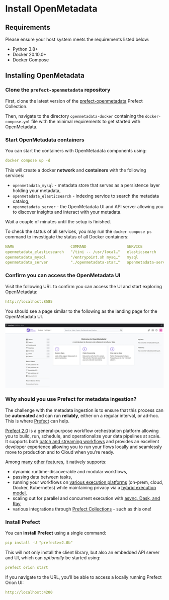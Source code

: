 # Install OpenMetadata

## Requirements

Please ensure your host system meets the requirements listed below:

- Python 3.8+
- Docker 20.10.0+
- Docker Compose

## Installing OpenMetadata

### Clone the ``prefect-openmetadata`` repository

First, clone the latest version of the [prefect-openmetadata](https://github.com/PrefectHQ/prefect-openmetadata) Prefect Collection. 

Then, navigate to the directory ``openmetadata-docker`` containing the `docker-compose.yml` file with the minimal requirements to get started with OpenMetadata.


### Start OpenMetadata containers
You can start the containers with OpenMetadata components using:

```yaml
docker compose up -d
```

This will create a docker **network** and **containers** with the following services:

- `openmetadata_mysql` - metadata store that serves as a persistence layer holding your metadata,
- `openmetadata_elasticsearch` - indexing service to search the metadata catalog,
- `openmetadata_server` - the OpenMetadata UI and API server allowing you to discover insights and interact with your metadata.

Wait a couple of minutes until the setup is finished.

To check the status of all services, you may run the `docker compose ps` command to investigate the status of all Docker containers:

```yaml
NAME                         COMMAND                  SERVICE               STATUS              PORTS
openmetadata_elasticsearch   "/tini -- /usr/local…"   elasticsearch         running             0.0.0.0:9200->9200/tcp, 0.0.0.0:9300->9300/tcp
openmetadata_mysql           "/entrypoint.sh mysq…"   mysql                 running (healthy)   33060-33061/tcp
openmetadata_server          "./openmetadata-star…"   openmetadata-server   running             0.0.0.0:8585->8585/tcp
```

### Confirm you can access the OpenMetadata UI

Visit the following URL to confirm you can access the UI and start exploring OpenMetadata:

```yaml
http://localhost:8585
```

You should see a page similar to the following as the landing page for the OpenMetadata UI.

![](assets/ui.jpeg)


### Why should you use Prefect for metadata ingestion?

The challenge with the metadata ingestion is to ensure that this process can be **automated** and can run **reliably**, either on a regular interval, or ad-hoc. This is where [Prefect](http://prefect.io/) can help.

[Prefect 2.0](https://www.prefect.io/blog/introducing-prefect-2-0/) is a general-purpose workflow orchestration platform allowing you to build, run, schedule, and operationalize your data pipelines at scale. It supports both [batch and streaming workflows](https://discourse.prefect.io/t/how-to-use-prefect-2-0-for-streaming-and-event-driven-use-cases/1000) and provides an excellent developer experience allowing you to run your flows locally and seamlessly move to production and to Cloud when you’re ready.

Among [many other features](https://www.prefect.io/opensource/v2/), it natively supports:

- dynamic runtime-discoverable and modular workflows,
- passing data between tasks,
- running your workflows on [various execution platforms](https://orion-docs.prefect.io/concepts/flow-runners/) (on-prem, cloud, Docker, Kubernetes) while maintaining privacy via a [hybrid execution model](https://www.prefect.io/why-prefect/hybrid-model/),
- scaling out for parallel and concurrent execution with [async, Dask, and Ray](https://orion-docs.prefect.io/concepts/task-runners/),
- various integrations through [Prefect Collections](https://orion-docs.prefect.io/collections/overview/) - such as this one!

### Install Prefect 

You can **install** **Prefect** using a single command:

```yaml
pip install -U "prefect>=2.0b"
```

This will not only install the client library, but also an embedded API server and UI, which can *optionally* be started using:

```yaml
prefect orion start
```

If you navigate to the URL, you’ll be able to access a locally running Prefect Orion UI:

```yaml
http://localhost:4200
```
